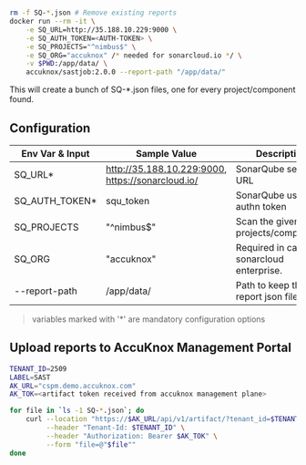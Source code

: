 # 

```bash
rm -f SQ-*.json # Remove existing reports
docker run --rm -it \
	-e SQ_URL=http://35.188.10.229:9000 \
	-e SQ_AUTH_TOKEN=<AUTH-TOKEN> \
	-e SQ_PROJECTS="^nimbus$" \
	-e SQ_ORG="accuknox" /* needed for sonarcloud.io */ \
	-v $PWD:/app/data/ \
	accuknox/sastjob:2.0.0 --report-path "/app/data/"
```

This will create a bunch of SQ-*.json files, one for every project/component found.

## Configuration

|      Env Var & Input       | Sample Value              | Description                        |
|----------------|---------------------------|------------------------------------|
| SQ_URL*        | http://35.188.10.229:9000, https://sonarcloud.io/ | SonarQube server URL               |
| SQ_AUTH_TOKEN* | squ_token                 | SonarQube user authn token         |
| SQ_PROJECTS    | "^nimbus$"                | Scan the given projects/components |
| SQ_ORG    | "accuknox"                | Required in case of sonarcloud enterprise. |
| --report-path    | /app/data/                | Path to keep the report json files |

> variables marked with '*' are mandatory configuration options

## Upload reports to AccuKnox Management Portal

```bash
TENANT_ID=2509
LABEL=SAST
AK_URL="cspm.demo.accuknox.com"
AK_TOK=<artifact token received from accuknox management plane>

for file in `ls -1 SQ-*.json`; do
	curl --location "https://$AK_URL/api/v1/artifact/?tenant_id=$TENANT_ID&data_type=SQ&save_to_s3=True&label_id=$LABEL" \
		 --header "Tenant-Id: $TENANT_ID" \
		 --header "Authorization: Bearer $AK_TOK" \
		 --form "file=@"$file""
done
```
